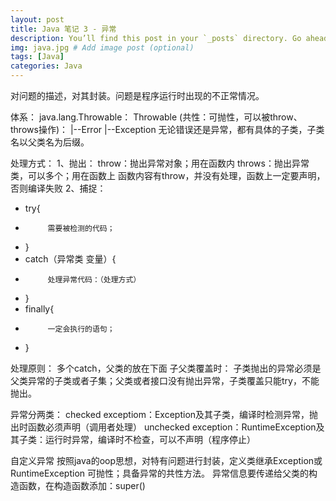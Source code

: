 ```yaml
---
layout: post
title: Java 笔记 3 - 异常
description: You’ll find this post in your `_posts` directory. Go ahead and edit it and re-build the site to see your changes. # Add post description (optional)
img: java.jpg # Add image post (optional)
tags: [Java]
categories: Java
---
```


对问题的描述，对其封装。问题是程序运行时出现的不正常情况。
 
体系：
java.lang.Throwable：
Throwable (共性：可抛性，可以被throw、throws操作)：
          |--Error
          |--Exception
无论错误还是异常，都有具体的子类，子类名以父类名为后缀。

处理方式：
1、抛出：
throw：抛出异常对象；用在函数内
throws：抛出异常类，可以多个；用在函数上
函数内容有throw，并没有处理，函数上一定要声明，否则编译失败
2、捕捉：
* try{
*          需要被检测的代码；
* }
* catch（异常类 变量）{
*          处理异常代码：（处理方式）
* }
* finally{
*          一定会执行的语句；
* }

处理原则：
多个catch，父类的放在下面
子父类覆盖时：
子类抛出的异常必须是父类异常的子类或者子集；父类或者接口没有抛出异常，子类覆盖只能try，不能抛出。

异常分两类：
checked exceptiom：Exception及其子类，编译时检测异常，抛出时函数必须声明（调用者处理）
unchecked exception：RuntimeException及其子类：运行时异常，编译时不检查，可以不声明（程序停止）

自定义异常
按照java的oop思想，对特有问题进行封装，定义类继承Exception或RuntimeException
可抛性；具备异常的共性方法。
异常信息要传递给父类的构造函数，在构造函数添加：super()